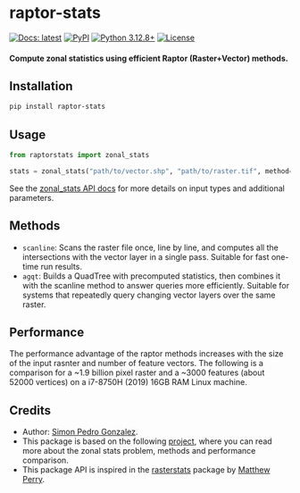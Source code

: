 # raptor-stats

[![Docs: latest](https://img.shields.io/badge/Docs-latest-blue)](https://simonpedrogonzalez.github.io/raptor-stats-docs/index.html)
[![PyPI](https://img.shields.io/pypi/v/raptor-stats)](https://pypi.org/project/raptor-stats/)
[![Python  3.12.8+](https://img.shields.io/badge/python-3.12.8+-blue.svg)](https://github.com/simonpedrogonzalez/raptor-stats)
[![License](https://img.shields.io/badge/License-MIT-blue.svg)](https://opensource.org/licenses/MIT)
 
#### Compute zonal statistics using efficient Raptor (Raster+Vector) methods.

## Installation

```bash
pip install raptor-stats
```

## Usage

```python
from raptorstats import zonal_stats

stats = zonal_stats("path/to/vector.shp", "path/to/raster.tif", method="scanline")
```
See the [zonal_stats API docs](https://simonpedrogonzalez.github.io/raptor-stats-docs/raptorstats.api.html#raptorstats.api.zonal_stats) for more details on input types and additional parameters.

## Methods

- `scanline`: Scans the raster file once, line by line, and computes all the intersections with the vector layer in a single pass. Suitable for fast one-time run results.
- `agqt`: Builds a QuadTree with precomputed statistics, then combines it with the scanline method to answer queries more efficiently. Suitable for systems that repeatedly query changing vector layers over the same raster.

## Performance

The performance advantage of the raptor methods increases with the size of the input rasnter and number of feature vectors. The following is a comparison for a ~1.9 billion pixel raster and a ~3000 features (about 52000 vertices) on a i7-8750H (2019) 16GB RAM Linux machine.

## Credits

- Author: [Simon Pedro Gonzalez](https://simonpedrogonzalez.github.io/).
- This package is based on the following <a href="assets/mdml_final_report.pdf" download>project</a>, where you can read more about the zonal stats problem, methods and performance comparison.
- This package API is inspired in the [rasterstats](https://github.com/perrygeo/python-rasterstats) package by [Matthew Perry](https://github.com/perrygeo).
